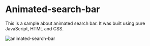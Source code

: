 # Animated-search-bar
This is a sample about animated search bar. It was built using pure JavaScript, HTML and CSS.


![animated-search-bar](https://user-images.githubusercontent.com/67078790/152259490-a6abbba0-da76-4206-b877-03166c87e7f5.PNG)
